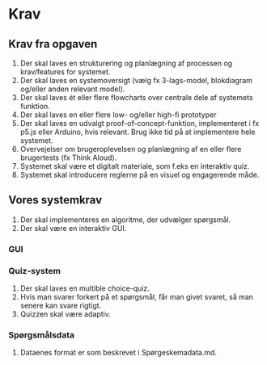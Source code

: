 # Krav
## Krav fra opgaven
1. Der skal laves en strukturering og planlægning af processen og krav/features for systemet.
2. Der skal laves en systemoversigt (vælg fx 3-lags-model, blokdiagram og/eller anden relevant model).
3. Der skal laves ét eller flere flowcharts over centrale dele af systemets funktion.
4. Der skal laves en eller flere low- og/eller high-fi prototyper
5. Der skal laves en udvalgt proof-of-concept-funktion, implementeret i fx p5.js eller Arduino, hvis relevant. Brug ikke tid på at implementere hele systemet.
6. Overvejelser om brugeroplevelsen og planlægning af en eller flere brugertests (fx Think Aloud).
7. Systemet skal være et digitalt materiale, som f.eks en interaktiv quiz.
8. Systemet skal introducere reglerne på en visuel og engagerende måde.
## Vores systemkrav
1. Der skal implementeres en algoritme, der udvælger spørgsmål.
2. Der skal være en interaktiv GUI.
### GUI
### Quiz-system
1. Der skal laves en multible choice-quiz.
2. Hvis man svarer forkert på et spørgsmål, får man givet svaret, så man senere kan svare rigtigt.
3. Quizzen skal være adaptiv.
### Spørgsmålsdata
1. Dataenes format er som beskrevet i Spørgeskemadata.md.
